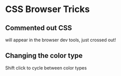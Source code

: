 # CSS Browser Tricks

## Commented out CSS

will appear in the browser dev tools, just crossed out!


## Changing the color type

Shift click to cycle between color types